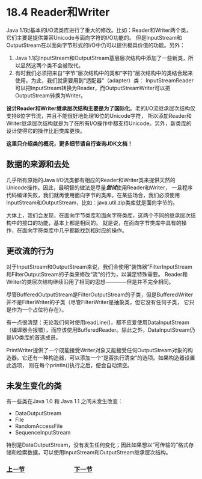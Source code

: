 # 18.4 Reader和Writer
Java 1.1对基本的I/O流类库进行了重大的修改。比如：Reader和Writer两个类，它们主要是提供兼容Unicode与面向字符的I/O功能的。
但是InputStream和OutputStream在以面向字节形式的I/O中仍可以提供极具价值的功能。另外：  
1. Java 1.1向InputStream和OutputStream基层层次结构中添加了一些新类，所以显然这两个类不会被取代。
2. 有时我们必须把来自“字节”层次结构中的类和“字符”层次结构中的类结合起来使用。为此，我们就需要用到“适配器”（adapter）类：
  InputStreamReader可以把InputStream转换为Reader，而OutputStreamWriter可以把OutputStream转换为Writer。

**设计Reader和Writer继承层次结构主要是为了国际化**。老的I/O流继承层次结构仅支持8位字节流，并且不能很好地处理16位的Unicode字符，
所以添加Reader和Writer继承层次结构就是为了在所有I/O操作中都支持Unicode。另外，新类库的设计使得它的操作比旧类库更快。

**这里只介绍类的概况，更多细节请自行查询JDK文档！**

## 数据的来源和去处
几乎所有原始的Java I/O流类都有相应的Reader和Writer类来提供天然的Unicode操作。因此，最明智的做法是尽量***尝试***使用Reader和Writer，
一旦程序代码编译失败，我们就再使用面向字节的类库。在某些场合，我们必须使用InputStream和OutputStream，比如：java.util.zip类库就是面向字节的。

大体上，我们会发现，在面向字节类库和面向字符类库，这两个不同的继承层次结构中的接口的功能，基本上都是相同的。
就是说，在面向字节类库中具有的操作，在面向字符类库中几乎都能找到相对应的操作。

## 更改流的行为
对于InputStream和OutputStream来说，我们会使用“装饰器”FilterInputStream和FilterOutputStream的子类来修改“流”的行为，以满足特殊需要。
Reader和Writer的类层次结构继续沿用了相同的思想————但是并不完全相同。

尽管BufferedOutputStream是FilterOutputStream的子类，但是BufferedWriter并不是FilterWriter的子类（尽管FilterWriter是抽象类，但它没有任何子类，
它只是作为一个占位符存在）。

有一点很清楚：无论我们何时使用readLine()，都不应爱使用DataInputStream（编译器会报错），而应该使用BufferedReader。除此之外，DataInputStream仍是I/O类库的首选成员。

PrintWriter提供了一个既能接受Writer对象又能接受任何OutputStream对象的构造器。它还有一种构造器，可以添加一个“是否执行清空”的选项。如果构造器设置此选项，
则在每个println()执行之后，便会自动清空。

## 未发生变化的类
有一些类在Java 1.0 和 Java 1.1 之间未发生改变：
- DataOutputStream
- File
- RandomAccessFile
- SequenceInputStream

特别是DataOutputStream，没有发生任何变化；因此如果想以“可传输的”格式存储和检索数据，可以使用InputStream和OutputStream继承层次结构。

### [上一节](18.3_Adding_attributes_and_useful_interfaces.md)　　　　　　　　[下一节](18.5_Off_by_itself_RandomAccessFile.md)